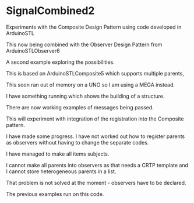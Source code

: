 # SignalCombined2

Experiments with the Composite Design Pattern using code developed in ArduinoSTL

This now being combined with the Observer Design Pattern from ArduinoSTLObserver6

A second example exploring the possibilities.

This is based on ArduinoSTLComposite5 which supports multiple parents,

This soon ran out of memory on a UNO so I am using a MEGA instead.

I have something running which shows the building of a structure.

There are now working examples of messages being passed.

This will experiment with integration of the registration into the Composite pattern.

I have made some progress. I have not worked out how to register parents as observers without having to change the separate codes.

I have managed to make all items subjects.

I cannot make all parents into observers as that needs a CRTP template and I cannot store heterogeneous parents in a list.

That problem is not solved at the moment - observers have to be declared.

The previous examples run on this code.
